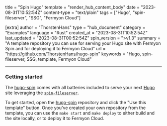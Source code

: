 title = "Spin Hugo"
template = "render_hub_content_body"
date = "2023-08-31T10:52:54Z"
content-type = "text/plain"
tags = ["Hugo", "spin-fileserver", "SSG", "Fermyon Cloud"]

[extra]
author = "ThorstenHans"
type = "hub_document"
category = "Examples"
language = "Rust"
created_at = "2023-08-31T10:52:54Z"
last_updated = "2023-08-31T00:52:54Z"
spin_version = ">v1.3"
summary = "A template repository you can use for serving your Hugo site with Fermyon Spin and for deploying it to Fermyon Cloud"
url = "https://github.com/ThorstenHans/hugo-spin"
keywords = "Hugo, spin-fileserver, SSG, template, Fermyon Cloud"

---

### Getting started

The [hugo-spin](https://github.com/ThorstenHans/hugo-spin) comes with all batteries included to serve your next [Hugo](https://gohugo.io) site leveraging the [`spin-fileserver`](https://github.com/fermyon/spin-fileserver). 

To get started, open the [hugo-spin](https://github.com/ThorstenHans/hugo-spin) repository and click the "Use this template" button. Once you've created your own repository from the template, you can use the `make start` and `make deploy` to either build and the site locally, or to deploy it to Fermyon Cloud.


